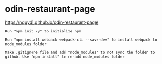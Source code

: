 # odin-restaurant-page

https://nguyd1.github.io/odin-restaurant-page/

```Run "npm init -y" to initialize npm```

```Run "npm install webpack webpack-cli --save-dev" to install webpack to node_modules folder```

```Make .gitignore file and add "node_modules" to not sync the folder to github. Use "npm install" to re-add node_modules folder```